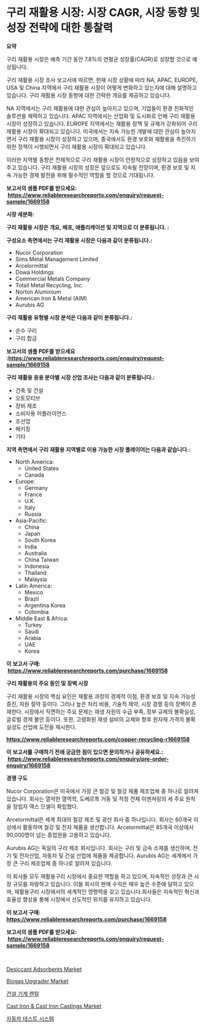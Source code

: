 <p><h1>구리 재활용 시장: 시장 CAGR, 시장 동향 및 성장 전략에 대한 통찰력</h1></p><p><strong>요약</strong></p>
<p><p>구리 재활용 시장은 예측 기간 동안 7.8%의 연평균 성장률(CAGR)로 성장할 것으로 예상됩니다. </p><p>구리 재활용 시장 조사 보고서에 따르면, 현재 시장 상황에 따라 NA, APAC, EUROPE, USA 및 China 지역에서 구리 재활용 시장이 어떻게 변화하고 있는지에 대해 설명하고 있습니다. 구리 재활용 시장 동향에 대한 간략한 개요를 제공하고 있습니다.</p><p>NA 지역에서는 구리 재활용에 대한 관심이 높아지고 있으며, 기업들이 환경 친화적인 솔루션을 채택하고 있습니다. APAC 지역에서는 산업화 및 도시화로 인해 구리 재활용 시장이 성장하고 있습니다. EUROPE 지역에서는 재활용 정책 및 규제가 강화되어 구리 재활용 시장이 확대되고 있습니다. 미국에서는 지속 가능한 개발에 대한 관심이 높아지면서 구리 재활용 시장이 성장하고 있으며, 중국에서도 환경 보호와 재활용을 촉진하기 위한 정책이 시행되면서 구리 재활용 시장이 확대되고 있습니다.</p><p>이러한 지역별 동향은 전체적으로 구리 재활용 시장이 안정적으로 성장하고 있음을 보여주고 있습니다. 구리 재활용 시장의 성장은 앞으로도 지속될 전망이며, 환경 보호 및 지속 가능한 경제 발전을 위해 필수적인 역할을 할 것으로 기대됩니다.</p></p>
<p><strong>보고서의 샘플 PDF를 받으세요: &nbsp;<a href="https://www.reliableresearchreports.com/enquiry/request-sample/1669158">https://www.reliableresearchreports.com/enquiry/request-sample/1669158</a></strong></p>
<p><strong>시장 세분화:</strong></p>
<p><strong> 구리 재활용 시장은 개요, 배포, 애플리케이션 및 지역으로 더 분류됩니다. :</strong></p>
<p><strong>구성요소 측면에서는 구리 재활용 시장은 다음과 같이 분류됩니다.:</strong></p>
<p><ul><li>Nucor Corporation</li><li>Sims Metal Management Limited</li><li>Arcelormittal</li><li>Dowa Holdings</li><li>Commercial Metals Company</li><li>Totall Metal Recycling, Inc.</li><li>Norton Aluminium</li><li>American Iron & Metal (AIM)</li><li>Aurubis AG</li></ul></p>
<p><strong> 구리 재활용 유형별 시장 분석은 다음과 같이 분류됩니다.:</strong></p>
<p><ul><li>순수 구리</li><li>구리 합금</li></ul></p>
<p><strong>보고서의 샘플 PDF를 받으세요 :<a href="https://www.reliableresearchreports.com/enquiry/request-sample/1669158">https://www.reliableresearchreports.com/enquiry/request-sample/1669158</a></strong></p>
<p><strong> 구리 재활용 응용 분야별 시장 산업 조사는 다음과 같이 분류됩니다.:</strong></p>
<p><ul><li>건축 및 건설</li><li>오토모티브</li><li>장비 제조</li><li>소비자용 어플라이언스</li><li>조선업</li><li>패키징</li><li>기타</li></ul></p>
<p><strong>지역 측면에서 구리 재활용 지역별로 이용 가능한 시장 플레이어는 다음과 같습니다.:</strong></p>
<p><ul>
    <li>
        North America:
        <ul>
            <li>United States</li>
            <li>Canada</li>
        </ul>
    </li>
    <li>
        Europe:
        <ul>
            <li>Germany</li>
            <li>France</li>
            <li>U.K.</li>
            <li>Italy</li>
            <li>Russia</li>
        </ul>
    </li>
    <li>
        Asia-Pacific:
        <ul>
            <li>China</li>
            <li>Japan</li>
            <li>South Korea</li>
            <li>India</li>
            <li>Australia</li>
            <li>China Taiwan</li>
            <li>Indonesia</li>
            <li>Thailand</li>
            <li>Malaysia</li>
        </ul>
    </li>
    <li>
        Latin America:
        <ul>
            <li>Mexico</li>
            <li>Brazil</li>
            <li>Argentina Korea</li>
            <li>Colombia</li>
        </ul>
    </li>
    <li>
        Middle East & Africa:
        <ul>
            <li>Turkey</li>
            <li>Saudi</li>
            <li>Arabia</li>
            <li>UAE</li>
            <li>Korea</li>
        </ul>
    </li>
    </ul></p>
<p><strong>이 보고서 구매: &nbsp;<a href="https://www.reliableresearchreports.com/purchase/1669158">https://www.reliableresearchreports.com/purchase/1669158</a></strong></p>
<p><strong>구리 재활용의 주요 동인 및 장벽 시장</strong></p>
<p><p>구리 재활용 시장의 핵심 요인은 재활용 과정의 경제적 이점, 환경 보호 및 지속 가능성 증진, 자원 절약 등이다. 그러나 높은 처리 비용, 기술적 제약, 시장 경쟁 등의 장벽이 존재한다. 시장에서 직면하는 주요 문제는 재생 자원의 수급 부족, 정부 규제의 불확실성, 글로벌 경제 불안 등이다. 또한, 고령화된 재생 설비의 교체와 향후 원자재 가격의 불확실성도 산업에 도전을 제시한다.</p></p>
<p><strong><a href="https://www.reliableresearchreports.com/copper-recycling-r1669158">https://www.reliableresearchreports.com/copper-recycling-r1669158</a></strong></p>
<p><strong>이 보고서를 구매하기 전에 궁금한 점이 있으면 문의하거나 공유하세요.: &nbsp;<a href="https://www.reliableresearchreports.com/enquiry/pre-order-enquiry/1669158">https://www.reliableresearchreports.com/enquiry/pre-order-enquiry/1669158</a></strong></p>
<p><strong>경쟁 구도</strong></p>
<p><p>Nucor Corporation은 미국에서 가장 큰 철강 및 철강 제품 제조업체 중 하나로 알려져 있습니다. 회사는 열악한 열역학, 도베르특 거동 및 적정 전체 이젠져링의 세 주요 원칙을 창립자 액스 므셀이 확립했다. </p><p>Arcelormittal은 세계 최대의 철강 제조 및 광산 회사 중 하나입니다. 회사는 60개국 이상에서 활동하며 철강 및 전자 제품을 생산합니다. Arcelormittal은 85개국 이상에서 90,000명이 넘는 종업원을 고용하고 있습니다.</p><p>Aurubis AG는 독일의 구리 제조 회사입니다. 회사는 구리 및 금속 소재를 생산하며, 전기 및 전자산업, 자동차 및 건설 산업에 제품을 제공합니다. Aurubis AG는 세계에서 가장 큰 구리 제조업체 중 하나로 알려져 있습니다.</p><p>이 회사들 모두 재활용구리 시장에서 중요한 역할을 하고 있으며, 지속적인 성장과 큰 시장 규모를 자랑하고 있습니다. 이들 회사의 판매 수익은 매우 높은 수준에 달하고 있으며, 재활용구리 시장에서의 세계적인 영향력을 갖고 있습니다.회사들은 지속적인 혁신과 효율성 향상을 통해 시장에서 선도적인 위치를 유지하고 있습니다.</p></p>
<p><strong>이 보고서 구매: &nbsp; <a href="https://www.reliableresearchreports.com/purchase/1669158">https://www.reliableresearchreports.com/purchase/1669158</a></strong></p>
<p><strong>보고서의 샘플 PDF를 받으세요: &nbsp;<a href="https://www.reliableresearchreports.com/enquiry/request-sample/1669158">https://www.reliableresearchreports.com/enquiry/request-sample/1669158</a></strong><strong></strong></p>
<p>&nbsp;</p>
<p><p><a href="https://issuu.com/reportprime-2/docs/desiccant-adsorbents-market-size-2030.pptx">Desiccant Adsorbents Market</a></p><p><a href="https://www.linkedin.com/pulse/biogas-upgrader-market-size-trends-complete-industry-overview-epxoc">Biogas Upgrader Market</a></p><p><a href="https://github.com/JackieFauhey9089475/Market-Research-Report-List-1/blob/main/886531856471.md">건설 기계 렌탈</a></p><p><a href="https://issuu.com/reportprime-2/docs/cast-iron-cast-iron-castings-market-size-2030.pptx">Cast Iron & Cast Iron Castings Market</a></p><p><a href="https://github.com/Howaoole34545/Market-Research-Report-List-1/blob/main/365564756470.md">자동차 테스트 시스템</a></p></p>